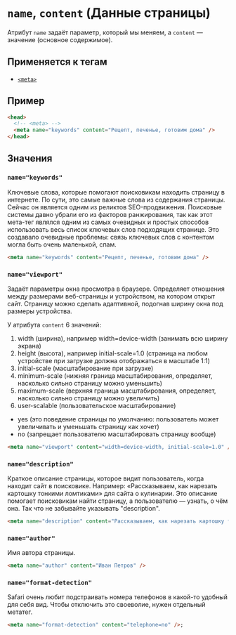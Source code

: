 # `name`, `content` (Данные страницы)

Атрибут `name` задаёт параметр, который мы меняем, а `content` — значение (основное содержимое).

## Применяется к тегам

- [`<meta>`](<../TAGS HEAD/meta (МЕТАДАННЫЕ).md>)

## Пример

```html
<head>
  <!-- <meta> -->
  <meta name="keywords" content="Рецепт, печенье, готовим дома" />
</head>
```

## Значения

### `name="keywords"`

Ключевые слова, которые помогают поисковикам находить страницу в интернете. По сути, это самые важные слова из содержания страницы. Сейчас он является одним из реликтов SEO-продвижения. Поисковые системы давно убрали его из факторов ранжирования, так как этот мета-тег являлся одним из самых очевидных и простых способов использовать весь список ключевых слов подходящих странице. Это создавало очевидные проблемы: связь ключевых слов с контентом могла быть очень маленькой, спам.

```html
<meta name="keywords" content="Рецепт, печенье, готовим дома" />
```

### `name="viewport"`

Задаёт параметры окна просмотра в браузере. Определяет отношения между размерами веб-страницы и устройством, на котором открыт сайт. Страницу можно сделать адаптивной, подогнав ширину окна под размеры устройства.

У атрибута `content` 6 значений:

1. width (ширина), например width=device-width (занимать всю ширину экрана)
2. height (высота), например initial-scale=1.0 (страница на любом устройстве при загрузке должна отображаться в масштабе 1:1)
3. initial-scale (масштабирование при загрузке)
4. minimum-scale (нижняя граница масштабирования, определяет, насколько сильно страницу можно уменьшить)
5. maximum-scale (верхняя граница масштабирования, определяет, насколько сильно страницу можно увеличить)
6. user-scalable (пользовательское масштабирование)

- yes (это поведение страницы по умолчанию: пользователь может увеличивать и уменьшать страницу как хочет)
- no (запрещает пользователю масштабировать страницу вообще)

```html
<meta name="viewport" content="width=device-width, initial-scale=1.0" />;
```

### `name="description"`

Краткое описание страницы, которое видит пользователь, когда находит сайт в поисковике. Например: «Рассказываем, как нарезать картошку тонкими ломтиками» для сайта о кулинарии. Это описание помогает поисковикам найти страницу, а пользователю — узнать, о чём она. Так что не забывайте указывать "description".

```html
<meta name="description" content="Рассказываем, как нарезать картошку тонкими ломтиками" />
```

### `name="author"`

Имя автора страницы.

```html
<meta name="author" content="Иван Петров" />
```

### `name="format-detection"`

Safari очень любит подстраивать номера телефонов в какой-то удобный для себя вид. Чтобы отключить это своеволие, нужен отдельный метатег.

```html
<meta name="format-detection" content="telephone=no" />;
```

